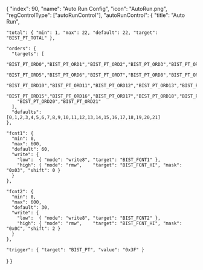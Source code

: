 {
  "index": 90,
  "name": "Auto Run Config",
  "icon": "AutoRun.png",
  "regControlType": ["autoRunControl"],
  "autoRunControl": {
    "title": "Auto Run",

    "total": { "min": 1, "max": 22, "default": 22, "target": "BIST_PT_TOTAL" },

    "orders": {
      "targets": [
        "BIST_PT_ORD0","BIST_PT_ORD1","BIST_PT_ORD2","BIST_PT_ORD3","BIST_PT_ORD4",
        "BIST_PT_ORD5","BIST_PT_ORD6","BIST_PT_ORD7","BIST_PT_ORD8","BIST_PT_ORD9",
        "BIST_PT_ORD10","BIST_PT_ORD11","BIST_PT_ORD12","BIST_PT_ORD13","BIST_PT_ORD14",
        "BIST_PT_ORD15","BIST_PT_ORD16","BIST_PT_ORD17","BIST_PT_ORD18","BIST_PT_ORD19",
        "BIST_PT_ORD20","BIST_PT_ORD21"
      ],
      "defaults": [0,1,2,3,4,5,6,7,8,9,10,11,12,13,14,15,16,17,18,19,20,21]
    },

    "fcnt1": {
      "min": 0,
      "max": 600,
      "default": 60,
      "write": {
        "low":  { "mode": "write8", "target": "BIST_FCNT1" },
        "high": { "mode": "rmw",    "target": "BIST_FCNT_HI", "mask": "0x03", "shift": 0 }
      }
    },

    "fcnt2": {
      "min": 0,
      "max": 600,
      "default": 30,
      "write": {
        "low":  { "mode": "write8", "target": "BIST_FCNT2" },
        "high": { "mode": "rmw",    "target": "BIST_FCNT_HI", "mask": "0x0C", "shift": 2 }
      }
    },

    "trigger": { "target": "BIST_PT", "value": "0x3F" }
  }
}